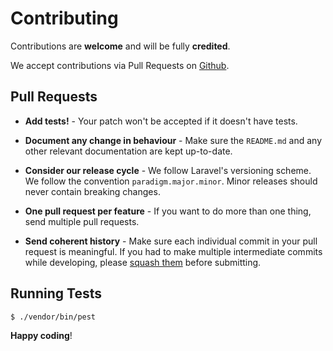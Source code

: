 # Contributing

Contributions are **welcome** and will be fully **credited**.

We accept contributions via Pull Requests on [Github](https://github.com/laravel-zero/laravel-zero).


## Pull Requests

- **Add tests!** - Your patch won't be accepted if it doesn't have tests.

- **Document any change in behaviour** - Make sure the `README.md` and any other relevant documentation are kept up-to-date.

- **Consider our release cycle** - We follow Laravel's versioning scheme. We follow the convention `paradigm.major.minor`. Minor releases should never contain breaking changes.

- **One pull request per feature** - If you want to do more than one thing, send multiple pull requests.

- **Send coherent history** - Make sure each individual commit in your pull request is meaningful. If you had to make multiple intermediate commits while developing, please [squash them](http://www.git-scm.com/book/en/v2/Git-Tools-Rewriting-History#Changing-Multiple-Commit-Messages) before submitting.


## Running Tests

``` bash
$ ./vendor/bin/pest
```

**Happy coding**!

